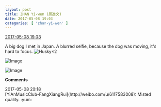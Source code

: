 ```yaml
---
layout: post
title: ZHAN Yi-wen (展逸文)
date: 2017-05-08 19:03
categories: [ 'zhan-yi-wen' ]
---
```


<div class="weibo-info">
  <a href="http://weibo.com/6108090526/F2buFnNN6">2017-05-08 19:03</a>
</div>

A big dog I met in Japan. A blurred selfie, because the dog was moving, it's hard to focus. ![Husky](http://img.t.sinajs.cn/t4/appstyle/expression/ext/normal/74/moren_hashiqi_org.png)×2

<!-- more -->

![Image](https://wx4.sinaimg.cn/mw690/006FmVn8gy1ffe5sa7zmuj30qo0v7jyh.jpg)

![Image](https://wx2.sinaimg.cn/mw690/006FmVn8gy1ffe5s8aj1jj30zk0qo4a3.jpg)

**Comments**

<div class="weibo-info">2017-05-08 20:18</div>
[YiAnMusicClub-FangXiangRui](http://weibo.com/u/6117583008): Misted quality. :yum:
